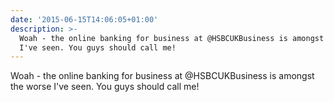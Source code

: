 ```yaml
---
date: '2015-06-15T14:06:05+01:00'
description: >-
  Woah - the online banking for business at @HSBCUKBusiness is amongst the worse
  I've seen. You guys should call me!
---
```

Woah - the online banking for business at @HSBCUKBusiness is amongst the worse I've seen. You guys should call me!
